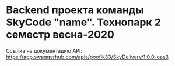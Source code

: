# Backend проекта команды SkyCode "name". Технопарк 2 семестр весна-2020

Ссылка на документацию API: https://app.swaggerhub.com/apis/poofik33/SkyDelivery/1.0.0-oas3